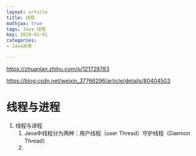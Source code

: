 ```yaml
---
layout: article
title: 线程
mathjax: true
tags: Java 线程
key: 2019-01-01
categories:
- Java异常

---
```


https://zhuanlan.zhihu.com/p/121728783

https://blog.csdn.net/weixin_37766296/article/details/80404503

# 线程与进程

1. 线程与进程
   1. Java中线程分为两种：用户线程（user Thread）守护线程（Daemon Thread）
   2. 

